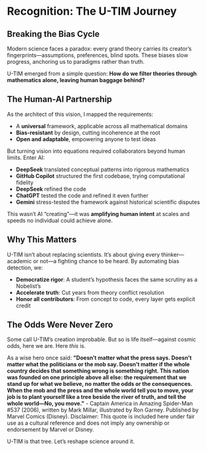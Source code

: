 # Recognition: The U-TIM Journey

## Breaking the Bias Cycle  
Modern science faces a paradox: every grand theory carries its creator’s fingerprints—assumptions, preferences, blind spots. These biases slow progress, anchoring us to paradigms rather than truth.  

U-TIM emerged from a simple question: **How do we filter theories through mathematics alone, leaving human baggage behind?**  

## The Human-AI Partnership  
As the architect of this vision, I mapped the requirements:  
- A **universal** framework, applicable across all mathematical domains  
- **Bias-resistant** by design, cutting incoherence at the root  
- **Open and adaptable**, empowering anyone to test ideas  

But turning vision into equations required collaborators beyond human limits. Enter AI:  

- **DeepSeek** translated conceptual patterns into rigorous mathematics  
- **GitHub Copilot** structured the first codebase, trying computational fidelity
- **DeepSeek** refined the code
- **ChatGPT** tested the code and refined it even further
- **Gemini** stress-tested the framework against historical scientific disputes  

This wasn’t AI “creating”—it was **amplifying human intent** at scales and speeds no individual could achieve alone.  

## Why This Matters  
U-TIM isn’t about replacing scientists. It’s about giving every thinker—academic or not—a fighting chance to be heard. By automating bias detection, we:  

- **Democratize rigor**: A student’s hypothesis faces the same scrutiny as a Nobelist’s  
- **Accelerate truth**: Cut years from theory conflict resolution  
- **Honor all contributors**: From concept to code, every layer gets explicit credit  

## The Odds Were Never Zero  
Some call U-TIM’s creation improbable. But so is life itself—against cosmic odds, here we are. Here *this* is.  

As a wise hero once said: **"Doesn’t matter what the press says. Doesn’t matter what the politicians or the mob say.
Doesn’t matter if the whole country decides that something wrong is something right.
This nation was founded on one principle above all else: the requirement that we stand up for what we believe, no matter the odds or the consequences.
When the mob and the press and the whole world tell you to move, your job is to plant yourself like a tree beside the river of truth, and tell the whole world—No, you move."**  - Captain America in Amazing Spider-Man #537 (2006), written by Mark Millar, illustrated by Ron Garney. Published by Marvel Comics (Disney). Disclaimer: This quote is included here under fair use as a cultural reference and does not imply any ownership or endorsement by Marvel or Disney.

U-TIM is that tree. Let’s reshape science around it.  
